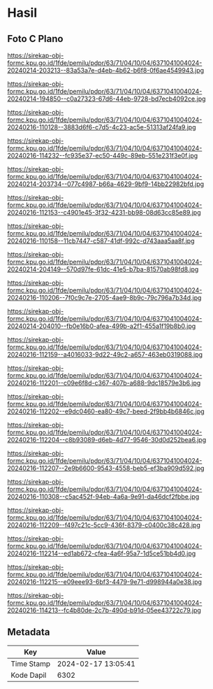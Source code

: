# Hasil

## Foto C Plano

https://sirekap-obj-formc.kpu.go.id/1fde/pemilu/pdpr/63/71/04/10/04/6371041004024-20240214-203213--83a53a7e-d4eb-4b62-b6f8-0f6ae4549943.jpg

https://sirekap-obj-formc.kpu.go.id/1fde/pemilu/pdpr/63/71/04/10/04/6371041004024-20240214-194850--c0a27323-67d6-44eb-9728-bd7ecb4092ce.jpg

https://sirekap-obj-formc.kpu.go.id/1fde/pemilu/pdpr/63/71/04/10/04/6371041004024-20240216-110128--3883d6f6-c7d5-4c23-ac5e-51313af24fa9.jpg

https://sirekap-obj-formc.kpu.go.id/1fde/pemilu/pdpr/63/71/04/10/04/6371041004024-20240216-114232--fc935e37-ec50-449c-89eb-551e231f3e0f.jpg

https://sirekap-obj-formc.kpu.go.id/1fde/pemilu/pdpr/63/71/04/10/04/6371041004024-20240214-203734--077c4987-b66a-4629-9bf9-14bb22982bfd.jpg

https://sirekap-obj-formc.kpu.go.id/1fde/pemilu/pdpr/63/71/04/10/04/6371041004024-20240216-112153--c4901e45-3f32-4231-bb98-08d63cc85e89.jpg

https://sirekap-obj-formc.kpu.go.id/1fde/pemilu/pdpr/63/71/04/10/04/6371041004024-20240216-110158--11cb7447-c587-41df-992c-d743aaa5aa8f.jpg

https://sirekap-obj-formc.kpu.go.id/1fde/pemilu/pdpr/63/71/04/10/04/6371041004024-20240214-204149--570d97fe-61dc-41e5-b7ba-81570ab98fd8.jpg

https://sirekap-obj-formc.kpu.go.id/1fde/pemilu/pdpr/63/71/04/10/04/6371041004024-20240216-110206--7f0c9c7e-2705-4ae9-8b9c-79c796a7b34d.jpg

https://sirekap-obj-formc.kpu.go.id/1fde/pemilu/pdpr/63/71/04/10/04/6371041004024-20240214-204010--fb0e16b0-afea-499b-a2f1-455a1f19b8b0.jpg

https://sirekap-obj-formc.kpu.go.id/1fde/pemilu/pdpr/63/71/04/10/04/6371041004024-20240216-112159--a4016033-9d22-49c2-a657-463eb0319088.jpg

https://sirekap-obj-formc.kpu.go.id/1fde/pemilu/pdpr/63/71/04/10/04/6371041004024-20240216-112201--c09e6f8d-c367-407b-a688-9dc18579e3b6.jpg

https://sirekap-obj-formc.kpu.go.id/1fde/pemilu/pdpr/63/71/04/10/04/6371041004024-20240216-112202--e9dc0460-ea80-49c7-beed-2f9bb4b6846c.jpg

https://sirekap-obj-formc.kpu.go.id/1fde/pemilu/pdpr/63/71/04/10/04/6371041004024-20240216-112204--c8b93089-d6eb-4d77-9546-30d0d252bea6.jpg

https://sirekap-obj-formc.kpu.go.id/1fde/pemilu/pdpr/63/71/04/10/04/6371041004024-20240216-112207--2e9b6600-9543-4558-beb5-ef3ba909d592.jpg

https://sirekap-obj-formc.kpu.go.id/1fde/pemilu/pdpr/63/71/04/10/04/6371041004024-20240216-110308--c5ac452f-94eb-4a6a-9e91-da46dcf2fbbe.jpg

https://sirekap-obj-formc.kpu.go.id/1fde/pemilu/pdpr/63/71/04/10/04/6371041004024-20240216-112209--f497c21c-5cc9-436f-8379-c0400c38c428.jpg

https://sirekap-obj-formc.kpu.go.id/1fde/pemilu/pdpr/63/71/04/10/04/6371041004024-20240216-112214--ed1ab672-cfea-4a6f-95a7-1d5ce51bb4d0.jpg

https://sirekap-obj-formc.kpu.go.id/1fde/pemilu/pdpr/63/71/04/10/04/6371041004024-20240216-112215--e09eee93-6bf3-4479-9e71-d998944a0e38.jpg

https://sirekap-obj-formc.kpu.go.id/1fde/pemilu/pdpr/63/71/04/10/04/6371041004024-20240216-114213--fc4b80de-2c7b-490d-b91d-05ee43722c79.jpg


## Metadata

| Key        | Value               |
| ---------- | ------------------- |
| Time Stamp | 2024-02-17 13:05:41 |
| Kode Dapil | 6302                |



